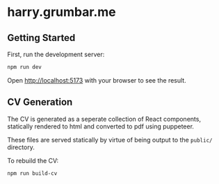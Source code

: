 # harry.grumbar.me

## Getting Started

First, run the development server:

```bash
npm run dev
```

Open [http://localhost:5173](http://localhost:5173) with your browser to see the result.

## CV Generation

The CV is generated as a seperate collection of React components, statically rendered to html and converted to pdf using puppeteer.

These files are served statically by virtue of being output to the `public/` directory.

To rebuild the CV:

```bash
npm run build-cv
```
